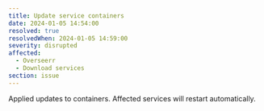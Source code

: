 ```yaml
---
title: Update service containers
date: 2024-01-05 14:54:00
resolved: true
resolvedWhen: 2024-01-05 14:59:00
severity: disrupted
affected:
  - Overseerr
  - Download services
section: issue
---
```


Applied updates to containers. Affected services will restart automatically. 